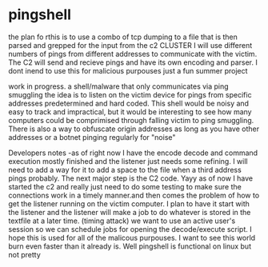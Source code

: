 # pingshell
 the plan fo rthis is to use a combo of tcp dumping to a file that is then parsed and grepped for the input from the c2 CLUSTER I will use different numbers of pings from different addresses to communicate with the victim. The C2 will send and recieve pings and have its own encoding and parser.  I dont inend to use this for malicious purpouses just a fun summer project
 
work in progress. a shell/malware that only communicates via ping smuggling
the idea is to listen on the victim device for pings from specific addresses predetermined and hard coded. This shell would be noisy and easy to track and impractical, but it would be interesting to see how many computers could be comprimised through falling victim to ping smuggling. There is also a way to obfuscate origin addresses as long as you have other addresses or a botnet pinging regularly for "noise"

Developers notes
-as of right now I have the encode decode and command execution mostly finished and the listener just needs some refining. I will need to add a way for it to add a space to the file when a third address pings probably. The next major step is the C2 code.
Yayy as of now I have started the c2 and really just need to do some testing to make sure the connections work in a timely manner.and then comes the problem of how to get the listener running on the victim computer. I plan to have it start with the listener and the listener will make a job to do whatever is stored in the textfile at a later time. (timing attack) we want to use an active user's session so we can schedule jobs for opening the decode/execute script. I hope this is used for all of the malicous purpouses. I want to see this world burn even faster than it already is. 
Well pingshell is functional on linux but not pretty
